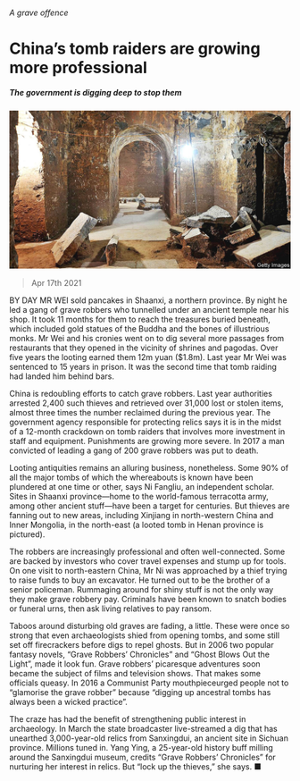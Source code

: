 ###### A grave offence

# China’s tomb raiders are growing more professional 

##### The government is digging deep to stop them 

![image](images/20210417_CNP002_0.jpg) 

> Apr 17th 2021 

BY DAY MR WEI sold pancakes in Shaanxi, a northern province. By night he led a gang of grave robbers who tunnelled under an ancient temple near his shop. It took 11 months for them to reach the treasures buried beneath, which included gold statues of the Buddha and the bones of illustrious monks. Mr Wei and his cronies went on to dig several more passages from restaurants that they opened in the vicinity of shrines and pagodas. Over five years the looting earned them 12m yuan ($1.8m). Last year Mr Wei was sentenced to 15 years in prison. It was the second time that tomb raiding had landed him behind bars.

China is redoubling efforts to catch grave robbers. Last year authorities arrested 2,400 such thieves and retrieved over 31,000 lost or stolen items, almost three times the number reclaimed during the previous year. The government agency responsible for protecting relics says it is in the midst of a 12-month crackdown on tomb raiders that involves more investment in staff and equipment. Punishments are growing more severe. In 2017 a man convicted of leading a gang of 200 grave robbers was put to death.


Looting antiquities remains an alluring business, nonetheless. Some 90% of all the major tombs of which the whereabouts is known have been plundered at one time or other, says Ni Fangliu, an independent scholar. Sites in Shaanxi province—home to the world-famous terracotta army, among other ancient stuff—have been a target for centuries. But thieves are fanning out to new areas, including Xinjiang in north-western China and Inner Mongolia, in the north-east (a looted tomb in Henan province is pictured).

The robbers are increasingly professional and often well-connected. Some are backed by investors who cover travel expenses and stump up for tools. On one visit to north-eastern China, Mr Ni was approached by a thief trying to raise funds to buy an excavator. He turned out to be the brother of a senior policeman. Rummaging around for shiny stuff is not the only way they make grave robbery pay. Criminals have been known to snatch bodies or funeral urns, then ask living relatives to pay ransom.

Taboos around disturbing old graves are fading, a little. These were once so strong that even archaeologists shied from opening tombs, and some still set off firecrackers before digs to repel ghosts. But in 2006 two popular fantasy novels, “Grave Robbers’ Chronicles” and “Ghost Blows Out the Light”, made it look fun. Grave robbers’ picaresque adventures soon became the subject of films and television shows. That makes some officials queasy. In 2016 a Communist Party mouthpieceurged people not to “glamorise the grave robber” because “digging up ancestral tombs has always been a wicked practice”.

The craze has had the benefit of strengthening public interest in archaeology. In March the state broadcaster live-streamed a dig that has unearthed 3,000-year-old relics from Sanxingdui, an ancient site in Sichuan province. Millions tuned in. Yang Ying, a 25-year-old history buff milling around the Sanxingdui museum, credits “Grave Robbers’ Chronicles” for nurturing her interest in relics. But “lock up the thieves,” she says. ■

